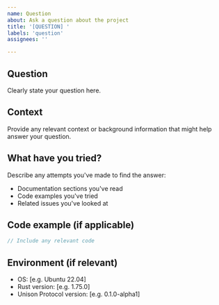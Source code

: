 ```yaml
---
name: Question
about: Ask a question about the project
title: '[QUESTION] '
labels: 'question'
assignees: ''

---
```


## Question
Clearly state your question here.

## Context
Provide any relevant context or background information that might help answer your question.

## What have you tried?
Describe any attempts you've made to find the answer:
- Documentation sections you've read
- Code examples you've tried
- Related issues you've looked at

## Code example (if applicable)
```rust
// Include any relevant code
```

## Environment (if relevant)
- OS: [e.g. Ubuntu 22.04]
- Rust version: [e.g. 1.75.0]
- Unison Protocol version: [e.g. 0.1.0-alpha1]